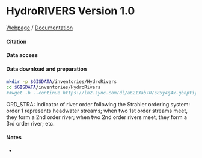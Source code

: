 # HydroRIVERS Version 1.0


[Webpage](https://www.hydrosheds.org/page/hydrorivers) / [Documentation](https://www.hydrosheds.org/images/inpages/HydroRIVERS_TechDoc_v10.pdf)

#### Citation
>
#### Data access


#### Data download and preparation

```sh
mkdir -p $GISDATA/inventories/HydroRivers
cd $GISDATA/inventories/HydroRivers
##wget -b --continue https://ln2.sync.com/dl/a6213ab70/s85y4g4x-gbnptiy9-zszqdyzr-zgvcdsty

```

ORD_STRA: Indicator of river order following the Strahler ordering system: order 1 represents headwater streams; when two 1st order streams meet, they form a 2nd order river; when two 2nd order rivers meet, they form a 3rd order river; etc.



#### Notes
*
